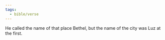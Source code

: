 ```yaml
---
tags:
  - bible/verse
---
```

He called the name of that place Bethel, but the name of the city was Luz at the first.